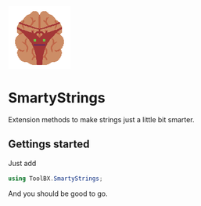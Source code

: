 ![SmartyStrings](https://github.com/Moreault/SmartyStrings/blob/master/smartystrings.png)

# SmartyStrings
Extension methods to make strings just a little bit smarter.

## Gettings started
Just add

```c#
using ToolBX.SmartyStrings;
```

And you should be good to go. 